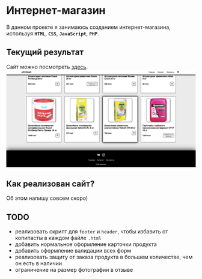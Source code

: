 # **Интернет-магазин**
В данном проекте я занимаюсь созданием интернет-магазина, используя **`HTML`**, **`CSS`**, **`JavaScript`**, **`PHP`**.

## **Текущий результат**
Сайт можно посмотреть [здесь](http://arsenal-building.ru).
![Screenshot](README_files/Building_website.png)

## **Как реализован сайт?**

Об этом напишу совсем скоро)

## **TODO**

+ реализовать скрипт для `footer` и `header`, чтобы избавить от копипасты в каждом файле `.html`
+ добавить нормальное оформление карточки продукта
+ добавить оформление валидации всех форм
+ реализовать защиту от заказа продукта в большем количестве, чем он есть в наличии
+ ограничение на размер фотографии в отзыве
